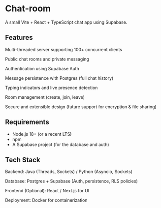 # Chat-room

A small Vite + React + TypeScript chat app using Supabase.

## Features

Multi-threaded server supporting 100+ concurrent clients

Public chat rooms and private messaging

Authentication using Supabase Auth

Message persistence with Postgres (full chat history)

Typing indicators and live presence detection

Room management (create, join, leave)

Secure and extensible design (future support for encryption & file sharing)

## Requirements

- Node.js 18+ (or a recent LTS)
- npm
- A Supabase project (for the database and auth)

## Tech Stack

Backend: Java (Threads, Sockets) / Python (Asyncio, Sockets)

Database: Postgres + Supabase (Auth, persistence, RLS policies)

Frontend (Optional): React / Next.js for UI

Deployment: Docker for containerization



